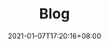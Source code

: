 ---
title: "Blog"
date: 2021-01-07T17:20:16+08:00
draft: true
# description
description: "This is meta description"
---